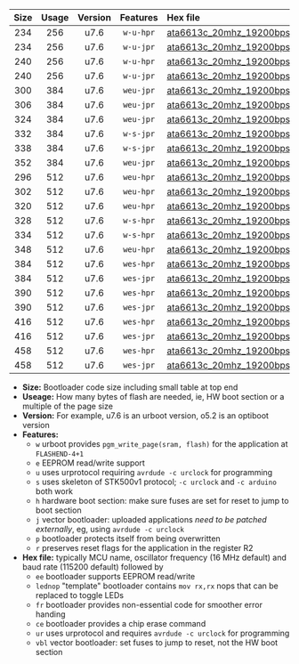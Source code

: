 |Size|Usage|Version|Features|Hex file|
|:-:|:-:|:-:|:-:|:--|
|234|256|u7.6|`w-u-hpr`|[ata6613c_20mhz_19200bps_ur.hex](https://raw.githubusercontent.com/stefanrueger/urboot/main//ata6613c_20mhz_19200bps_ur.hex)|
|234|256|u7.6|`w-u-jpr`|[ata6613c_20mhz_19200bps_ur_vbl.hex](https://raw.githubusercontent.com/stefanrueger/urboot/main//ata6613c_20mhz_19200bps_ur_vbl.hex)|
|240|256|u7.6|`w-u-hpr`|[ata6613c_20mhz_19200bps_lednop_ur.hex](https://raw.githubusercontent.com/stefanrueger/urboot/main//ata6613c_20mhz_19200bps_lednop_ur.hex)|
|240|256|u7.6|`w-u-jpr`|[ata6613c_20mhz_19200bps_lednop_ur_vbl.hex](https://raw.githubusercontent.com/stefanrueger/urboot/main//ata6613c_20mhz_19200bps_lednop_ur_vbl.hex)|
|300|384|u7.6|`weu-jpr`|[ata6613c_20mhz_19200bps_ee_ur_vbl.hex](https://raw.githubusercontent.com/stefanrueger/urboot/main//ata6613c_20mhz_19200bps_ee_ur_vbl.hex)|
|306|384|u7.6|`weu-jpr`|[ata6613c_20mhz_19200bps_ee_lednop_ur_vbl.hex](https://raw.githubusercontent.com/stefanrueger/urboot/main//ata6613c_20mhz_19200bps_ee_lednop_ur_vbl.hex)|
|324|384|u7.6|`weu-jpr`|[ata6613c_20mhz_19200bps_ee_lednop_fr_ur_vbl.hex](https://raw.githubusercontent.com/stefanrueger/urboot/main//ata6613c_20mhz_19200bps_ee_lednop_fr_ur_vbl.hex)|
|332|384|u7.6|`w-s-jpr`|[ata6613c_20mhz_19200bps_vbl.hex](https://raw.githubusercontent.com/stefanrueger/urboot/main//ata6613c_20mhz_19200bps_vbl.hex)|
|338|384|u7.6|`w-s-jpr`|[ata6613c_20mhz_19200bps_lednop_vbl.hex](https://raw.githubusercontent.com/stefanrueger/urboot/main//ata6613c_20mhz_19200bps_lednop_vbl.hex)|
|352|384|u7.6|`weu-jpr`|[ata6613c_20mhz_19200bps_ee_lednop_fr_ce_ur_vbl.hex](https://raw.githubusercontent.com/stefanrueger/urboot/main//ata6613c_20mhz_19200bps_ee_lednop_fr_ce_ur_vbl.hex)|
|296|512|u7.6|`weu-hpr`|[ata6613c_20mhz_19200bps_ee_ur.hex](https://raw.githubusercontent.com/stefanrueger/urboot/main//ata6613c_20mhz_19200bps_ee_ur.hex)|
|302|512|u7.6|`weu-hpr`|[ata6613c_20mhz_19200bps_ee_lednop_ur.hex](https://raw.githubusercontent.com/stefanrueger/urboot/main//ata6613c_20mhz_19200bps_ee_lednop_ur.hex)|
|320|512|u7.6|`weu-hpr`|[ata6613c_20mhz_19200bps_ee_lednop_fr_ur.hex](https://raw.githubusercontent.com/stefanrueger/urboot/main//ata6613c_20mhz_19200bps_ee_lednop_fr_ur.hex)|
|328|512|u7.6|`w-s-hpr`|[ata6613c_20mhz_19200bps.hex](https://raw.githubusercontent.com/stefanrueger/urboot/main//ata6613c_20mhz_19200bps.hex)|
|334|512|u7.6|`w-s-hpr`|[ata6613c_20mhz_19200bps_lednop.hex](https://raw.githubusercontent.com/stefanrueger/urboot/main//ata6613c_20mhz_19200bps_lednop.hex)|
|348|512|u7.6|`weu-hpr`|[ata6613c_20mhz_19200bps_ee_lednop_fr_ce_ur.hex](https://raw.githubusercontent.com/stefanrueger/urboot/main//ata6613c_20mhz_19200bps_ee_lednop_fr_ce_ur.hex)|
|384|512|u7.6|`wes-hpr`|[ata6613c_20mhz_19200bps_ee.hex](https://raw.githubusercontent.com/stefanrueger/urboot/main//ata6613c_20mhz_19200bps_ee.hex)|
|384|512|u7.6|`wes-jpr`|[ata6613c_20mhz_19200bps_ee_vbl.hex](https://raw.githubusercontent.com/stefanrueger/urboot/main//ata6613c_20mhz_19200bps_ee_vbl.hex)|
|390|512|u7.6|`wes-hpr`|[ata6613c_20mhz_19200bps_ee_lednop.hex](https://raw.githubusercontent.com/stefanrueger/urboot/main//ata6613c_20mhz_19200bps_ee_lednop.hex)|
|390|512|u7.6|`wes-jpr`|[ata6613c_20mhz_19200bps_ee_lednop_vbl.hex](https://raw.githubusercontent.com/stefanrueger/urboot/main//ata6613c_20mhz_19200bps_ee_lednop_vbl.hex)|
|416|512|u7.6|`wes-hpr`|[ata6613c_20mhz_19200bps_ee_lednop_fr.hex](https://raw.githubusercontent.com/stefanrueger/urboot/main//ata6613c_20mhz_19200bps_ee_lednop_fr.hex)|
|416|512|u7.6|`wes-jpr`|[ata6613c_20mhz_19200bps_ee_lednop_fr_vbl.hex](https://raw.githubusercontent.com/stefanrueger/urboot/main//ata6613c_20mhz_19200bps_ee_lednop_fr_vbl.hex)|
|458|512|u7.6|`wes-hpr`|[ata6613c_20mhz_19200bps_ee_lednop_fr_ce.hex](https://raw.githubusercontent.com/stefanrueger/urboot/main//ata6613c_20mhz_19200bps_ee_lednop_fr_ce.hex)|
|458|512|u7.6|`wes-jpr`|[ata6613c_20mhz_19200bps_ee_lednop_fr_ce_vbl.hex](https://raw.githubusercontent.com/stefanrueger/urboot/main//ata6613c_20mhz_19200bps_ee_lednop_fr_ce_vbl.hex)|

- **Size:** Bootloader code size including small table at top end
- **Useage:** How many bytes of flash are needed, ie, HW boot section or a multiple of the page size
- **Version:** For example, u7.6 is an urboot version, o5.2 is an optiboot version
- **Features:**
  + `w` urboot provides `pgm_write_page(sram, flash)` for the application at `FLASHEND-4+1`
  + `e` EEPROM read/write support
  + `u` uses urprotocol requiring `avrdude -c urclock` for programming
  + `s` uses skeleton of STK500v1 protocol; `-c urclock` and `-c arduino` both work
  + `h` hardware boot section: make sure fuses are set for reset to jump to boot section
  + `j` vector bootloader: uploaded applications *need to be patched externally*, eg, using `avrdude -c urclock`
  + `p` bootloader protects itself from being overwritten
  + `r` preserves reset flags for the application in the register R2
- **Hex file:** typically MCU name, oscillator frequency (16 MHz default) and baud rate (115200 default) followed by
  + `ee` bootloader supports EEPROM read/write
  + `lednop` "template" bootloader contains `mov rx,rx` nops that can be replaced to toggle LEDs
  + `fr` bootloader provides non-essential code for smoother error handing
  + `ce` bootloader provides a chip erase command
  + `ur` uses urprotocol and requires `avrdude -c urclock` for programming
  + `vbl` vector bootloader: set fuses to jump to reset, not the HW boot section
